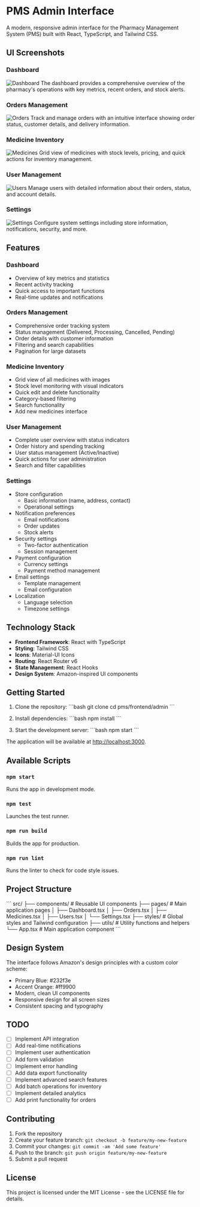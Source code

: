 # PMS Admin Interface

A modern, responsive admin interface for the Pharmacy Management System (PMS) built with React, TypeScript, and Tailwind CSS.

## UI Screenshots

### Dashboard
![Dashboard](./src/assets/images/docs/dashboard.png)
The dashboard provides a comprehensive overview of the pharmacy's operations with key metrics, recent orders, and stock alerts.

### Orders Management
![Orders](./src/assets/images/docs/orders.png)
Track and manage orders with an intuitive interface showing order status, customer details, and delivery information.

### Medicine Inventory
![Medicines](./src/assets/images/docs/medicines.png)
Grid view of medicines with stock levels, pricing, and quick actions for inventory management.

### User Management
![Users](./src/assets/images/docs/users.png)
Manage users with detailed information about their orders, status, and account details.

### Settings
![Settings](./src/assets/images/docs/settings.png)
Configure system settings including store information, notifications, security, and more.

## Features

### Dashboard
- Overview of key metrics and statistics
- Recent activity tracking
- Quick access to important functions
- Real-time updates and notifications

### Orders Management
- Comprehensive order tracking system
- Status management (Delivered, Processing, Cancelled, Pending)
- Order details with customer information
- Filtering and search capabilities
- Pagination for large datasets

### Medicine Inventory
- Grid view of all medicines with images
- Stock level monitoring with visual indicators
- Quick edit and delete functionality
- Category-based filtering
- Search functionality
- Add new medicines interface

### User Management
- Complete user overview with status indicators
- Order history and spending tracking
- User status management (Active/Inactive)
- Quick actions for user administration
- Search and filter capabilities

### Settings
- Store configuration
  - Basic information (name, address, contact)
  - Operational settings
- Notification preferences
  - Email notifications
  - Order updates
  - Stock alerts
- Security settings
  - Two-factor authentication
  - Session management
- Payment configuration
  - Currency settings
  - Payment method management
- Email settings
  - Template management
  - Email configuration
- Localization
  - Language selection
  - Timezone settings

## Technology Stack

- **Frontend Framework**: React with TypeScript
- **Styling**: Tailwind CSS
- **Icons**: Material-UI Icons
- **Routing**: React Router v6
- **State Management**: React Hooks
- **Design System**: Amazon-inspired UI components

## Getting Started

1. Clone the repository:
\`\`\`bash
git clone <repository-url>
cd pms/frontend/admin
\`\`\`

2. Install dependencies:
\`\`\`bash
npm install
\`\`\`

3. Start the development server:
\`\`\`bash
npm start
\`\`\`

The application will be available at [http://localhost:3000](http://localhost:3000).

## Available Scripts

### `npm start`
Runs the app in development mode.

### `npm test`
Launches the test runner.

### `npm run build`
Builds the app for production.

### `npm run lint`
Runs the linter to check for code style issues.

## Project Structure

\`\`\`
src/
├── components/     # Reusable UI components
├── pages/         # Main application pages
│   ├── Dashboard.tsx
│   ├── Orders.tsx
│   ├── Medicines.tsx
│   ├── Users.tsx
│   └── Settings.tsx
├── styles/        # Global styles and Tailwind configuration
├── utils/         # Utility functions and helpers
└── App.tsx        # Main application component
\`\`\`

## Design System

The interface follows Amazon's design principles with a custom color scheme:
- Primary Blue: #232f3e
- Accent Orange: #ff9900
- Modern, clean UI components
- Responsive design for all screen sizes
- Consistent spacing and typography

## TODO

- [ ] Implement API integration
- [ ] Add real-time notifications
- [ ] Implement user authentication
- [ ] Add form validation
- [ ] Implement error handling
- [ ] Add data export functionality
- [ ] Implement advanced search features
- [ ] Add batch operations for inventory
- [ ] Implement detailed analytics
- [ ] Add print functionality for orders

## Contributing

1. Fork the repository
2. Create your feature branch: `git checkout -b feature/my-new-feature`
3. Commit your changes: `git commit -am 'Add some feature'`
4. Push to the branch: `git push origin feature/my-new-feature`
5. Submit a pull request

## License

This project is licensed under the MIT License - see the LICENSE file for details.
